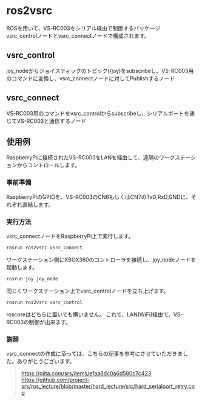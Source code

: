 # ros2vsrc
ROSを用いて、VS-RC003をシリアル経由で制御するパッケージ  
vsrc_controlノードとvsrc_connectノードで構成されます。

## vsrc_control
joy_nodeからジョイスティックのトピック(/joy)をsubscribeし、VS-RC003用のコマンドに変換し、vsrc_connectノードに対してPublishするノード

## vsrc_connect
VS-RC003用のコマンドをvsrc_controlからsubscribeし、シリアルポートを通じてVS-RC003と通信するノード

## 使用例

RaspberryPiに接続されたVS-RC003をLANを経由して、遠隔のワークステーションからコントロールします。

### 事前準備
RaspberryPiのGPIOを、VS-RC003のCN6もしくはCN7のTxD,RxD,GNDに、それぞれ直結します。

### 実行方法
vsrc_connectノードをRaspberryPi上で実行します。
```
rosrun ros2vsrc vsrc_connect
```

ワークステーション側にXBOX360のコントローラを接続し、joy_nodeノードを起動します。
```
rosrun joy joy_node
```

同じくワークステーション上でvsrc_controlノードを立ち上げます。
```
rosrun ros2vsrc vsrc_control
```

roscoreはどちらに置いても構いません。
これで、LAN(WiFi)経由で、VS-RC003の制御が出来ます。

### 謝辞
vsrc_connectの作成に至っては、こちらの記事を参考にさせていただきました。ありがとうございます。  
> https://qiita.com/srs/items/efaa8dc0a6d580c7c423  
> https://github.com/project-srs/ros_lecture/blob/master/hard_lecture/src/hard_serialport_retry.cpp  

